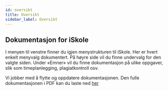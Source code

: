 ```yaml
---
id: oversikt
title: Oversikt 
sidebar_label: Oversikt
---
```


## Dokumentasjon for iSkole
I menyen til venstre finner du igjen menystrukturen til iSkole. Her er hvert enkelt menyvalg dokumentert. På høyre side vil du finne undervalg for den valgte siden.
Under «Emner» vil du finne dokumentasjon på ulike oppgaver, slik som timeplanlegging, plagiatkontroll osv.

Vi jobber med å flytte og oppdatere dokumentasjonen. Den fulle dokumentasjonen i PDF kan du laste ned [her](/files/iskole_ansatt.pdf)